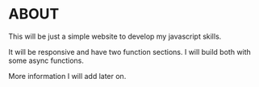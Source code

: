 # ABOUT
This will be  just a simple website to develop my javascript skills.

It will be responsive and have two function sections. I will build both with some async functions.

More information I will add later on.